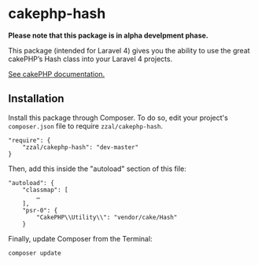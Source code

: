 cakephp-hash
============

**Please note that this package is in alpha develpment phase.**


This package (intended for Laravel 4) gives you the ability to use the great cakePHP’s Hash class into your Laravel 4 projects.

[See cakePHP documentation.](http://book.cakephp.org/2.0/en/core-utility-libraries/hash.html)

## Installation

Install this package through Composer. To do so, edit your project's `composer.json` file to require `zzal/cakephp-hash`.

    "require": {
		"zzal/cakephp-hash": "dev-master"
	}
	
Then, add this inside the "autoload" section of this file:

	"autoload": {
		"classmap": [
			…
		],
        "psr-0": {
        	"CakePHP\\Utility\\": "vendor/cake/Hash"
        }


Finally, update Composer from the Terminal:

    composer update

